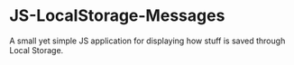 # JS-LocalStorage-Messages
A small yet simple JS application for displaying how stuff is saved through Local Storage.
